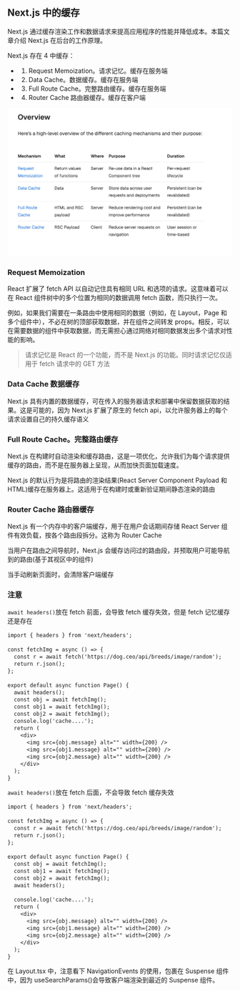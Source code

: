 ## Next.js 中的缓存

Next.js 通过缓存渲染工作和数据请求来提高应用程序的性能并降低成本。本篇文章介绍 Next.js 在后台的工作原理。

Next.js 存在 4 中缓存：

- 1. Request Memoization。请求记忆。缓存在服务端
- 2. Data Cache。数据缓存。缓存在服务端
- 3. Full Route Cache。完整路由缓存。缓存在服务端
- 4. Router Cache 路由器缓存。缓存在客户端

![image](./assets/cache_01.jpg)

### Request Memoization

React 扩展了 fetch API 以自动记住具有相同 URL 和选项的请求。这意味着可以在 React 组件树中的多个位置为相同的数据调用 fetch 函数，而只执行一次。

例如，如果我们需要在一条路由中使用相同的数据（例如，在 Layout，Page 和多个组件中），不必在树的顶部获取数据，并在组件之间转发 props。相反，可以在需要数据的组件中获取数据，而无需担心通过网络对相同数据发出多个请求对性能的影响。

> 请求记忆是 React 的一个功能，而不是 Next.js 的功能。同时请求记忆仅适用于 fetch 请求中的 GET 方法

### Data Cache 数据缓存

Next.js 具有内置的数据缓存，可在传入的服务器请求和部署中保留数据获取的结果。这是可能的，因为 Next.js 扩展了原生的 fetch api，以允许服务器上的每个请求设置自己的持久缓存语义

### Full Route Cache。完整路由缓存

Next.js 在构建时自动渲染和缓存路由，这是一项优化，允许我们为每个请求提供缓存的路由，而不是在服务器上呈现，从而加快页面加载速度。

Next.js 的默认行为是将路由的渲染结果(React Server Component Payload 和 HTML)缓存在服务器上。这适用于在构建时或重新验证期间静态渲染的路由

### Router Cache 路由器缓存

Next.js 有一个内存中的客户端缓存，用于在用户会话期间存储 React Server 组件有效负载，按各个路由段拆分。这称为 Router Cache

当用户在路由之间导航时，Next.js 会缓存访问过的路由段，并预取用户可能导航到的路由(基于<Link>其视区中的组件)

当手动刷新页面时，会清除客户端缓存

### 注意

`await headers()`放在 fetch 前面，会导致 fetch 缓存失效，但是 fetch 记忆缓存还是存在

```tsx
import { headers } from 'next/headers';

const fetchImg = async () => {
  const r = await fetch('https://dog.ceo/api/breeds/image/random');
  return r.json();
};

export default async function Page() {
  await headers();
  const obj = await fetchImg();
  const obj1 = await fetchImg();
  const obj2 = await fetchImg();
  console.log('cache....');
  return (
    <div>
      <img src={obj.message} alt="" width={200} />
      <img src={obj1.message} alt="" width={200} />
      <img src={obj2.message} alt="" width={200} />
    </div>
  );
}
```

`await headers()`放在 fetch 后面，不会导致 fetch 缓存失效

```tsx
import { headers } from 'next/headers';

const fetchImg = async () => {
  const r = await fetch('https://dog.ceo/api/breeds/image/random');
  return r.json();
};

export default async function Page() {
  const obj = await fetchImg();
  const obj1 = await fetchImg();
  const obj2 = await fetchImg();
  await headers();

  console.log('cache....');
  return (
    <div>
      <img src={obj.message} alt="" width={200} />
      <img src={obj1.message} alt="" width={200} />
      <img src={obj2.message} alt="" width={200} />
    </div>
  );
}
```

在 Layout.tsx 中，注意看下 NavigationEvents 的使用，<NavigationEvents>包裹在 Suspense 组件中，因为 useSearchParams()会导致客户端渲染到最近的 Suspense 组件。
